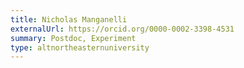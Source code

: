 ```yaml
---
title: Nicholas Manganelli
externalUrl: https://orcid.org/0000-0002-3398-4531
summary: Postdoc, Experiment
type: altnortheasternuniversity
---
```

